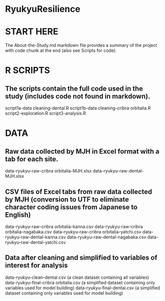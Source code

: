 # RyukyuResilience

# START HERE
The About-the-Study.md markdown file provides a summary of the project with code chunk at the end (also see Scripts for code).

# R SCRIPTS
## The scripts contain the full code used in the study (includes code not found in markdown).
script1a-data cleaning-dental.R
script1b-data cleaning-cribra orbitalia.R
script2-exploration.R
script3-analysis.R

# DATA
## Raw data collected by MJH in Excel format with a tab for each site.
data-ryukyu-raw-cribra orbitalia-MJH.xlsx
data-ryukyu-raw-dental-MJH.xlsx

## CSV files of Excel tabs from raw data collected by MJH (conversion to UTF to eliminate character coding issues from Japanese to English)
data-ryukyu-raw-cribra orbitalia-kanna.csv
data-ryukyu-raw-cribra orbitalia-nagabaka.csv
data-ryukyu-raw-cribra orbitalia-yatchi.csv
data-ryukyu-raw-dental-kanna.csv
data-ryukyu-raw-dental-nagabaka.csv
data-ryukyu-raw-dental-yatchi.csv

## Data after cleaning and simplified to variables of interest for analysis
data-ryukyu-clean-dental.csv (a clean dataset containing all variables)
data-ryukyu-final-cribra orbitalia.csv (a simplified dataset containing only variables used for model building)
data-ryukyu-final-dental.csv (a simplified dataset containing only variables used for model building)
